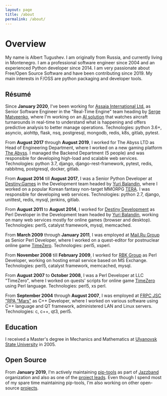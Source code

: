 ```yaml
---
layout: page
title: /about
permalink: /about/
---
```


# Overview

My name is Albert Tugushev. I am originally from Russia, and currently living in Montenegro. I am a professional software engineer since 2004 and an experienced Python developer since 2014. I am very passionate about Free/Open Source Software and have been contributing since 2019. My main interests in F/OSS are python packaging and developer tools.

## Résumé

Since **January 2020**, I've been working for [Assaia International Ltd.](https://assaia.com) as Senior Software Engineer in the "Real-Time Engine" team heading by [Serge Matveenko](https://github.com/lig), where I'm working on an [AI solution](https://demo.assaia.com) that watches aircraft turnarounds in real-time to understand what is happening and offers predictive analysis to better manage operations. Technologies: python 3.6+, asyncio, aiohttp, flask, nsq, postgresql, mongodb, redis, k8s, gitlab, pytest.

From **August 2017** through **August 2019**, I worked for The Abyss LTD as Head of Engineering Department, where I worked on a new gaming platform [The Abyss](https://theabyss.com). I managed the Backend Department (5 people) and was responsible for developing high-load and scalable web services. Technologies: python 3.7, django, django-rest-framework, pytest, redis, rabbitmq, postgresql, docker, gitlab.

From **August 2014** till **August 2017**, I was a Senior Python Developer at [Destiny.Games](https://destiny.games) in the Development team headed by [Yuri Balandin](https://github.com/geraxe), where I worked on a popular Korean fantasy non-target MMORPG [TERA](<https://en.wikipedia.org/wiki/TERA_(video_game)>). I was responsible for developing web services. Technologies: python 2.7, django, unittest, redis, mysql, jenkins, gitlab.

From **August 2011** to **August 2014**, I worked for [Destiny Development](https://destiny.games) as Perl Developer in the Development team headed by [Yuri Balandin](https://github.com/geraxe), working on many web services mostly for online games (browser and desktop). Technologies: perl5, catalyst framework, mysql, memcached.

From **March 2009** through **January 2011**, I was employed at [Mail.Ru Group](https://my.com) as Senior Perl Developer, where I worked on a quest-editor for postnuclear online game [TimeZero](https://timezero.ru). Technologies: perl5, xsperl.

From **November 2008** till **February 2009**, I worked for [RBK Group](http://rbcholding.com) as Perl Developer, working on hosting email service based on MS Exchange. Technologies: perl5, catalyst framework, memcached, mysql.

From **August 2007** to **October 2008**, I was a Perl Developer at LLC "TimeZero", where I worked on quests' scripts for online game [TimeZero](https://timezero.ru) using Perl language. Technologies: perl5, xs perl.

From **September 2004** through **August 2007**, I was employed at [FRPC JSC "RPA "Mars"](http://www.npomars.com/en/) as C++ Developer, where I worked on various software using C++ language and QT framework, administered LAN and Linux servers. Technologies: c, c++, qt3, perl5.

## Education

I received a Master's degree in Mechanics and Mathematics at [Ulyanovsk State University](http://english.ulsu.ru) in 2005.

## Open Source

From **January 2019**, I'm actively maintaining [pip-tools](https://github.com/jazzband/pip-tools) as part of [Jazzband](https://jazzband.co/) organization and also as one of the [project leads](https://jazzband.co/projects/pip-tools). Even though I spend most of my spare time maintaining pip-tools, I'm also working on other open-source [projects](/projects/).
